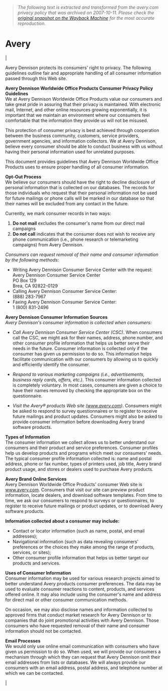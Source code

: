 > *The following text is extracted and transformed from the avery.com privacy policy that was archived on 2007-10-11. Please check the [original snapshot on the Wayback Machine](https://web.archive.org/web/20071011010315id_/http%3A//averydennison.rsys1.net/servlet/website/ResponseForm%3FHOkREwkpOHJRwhi1i) for the most accurate reproduction.*

# Avery

| 

Avery Dennison protects its consumers' right to privacy. The following guidelines outline fair and appropriate handling of all consumer information passed through this Web site.

**Avery Dennison Worldwide Office Products Consumer Privacy Policy Guidelines**  
We at Avery Dennison Worldwide Office Products value our consumers and take great pride in assuring that their privacy is maintained. With electronic mail, Internet, and other online resources growing exponentially, it is important that we maintain an environment where our consumers feel comfortable that the information they provide us will not be misused.

This protection of consumer privacy is best achieved through cooperation between the business community, customers, service providers, government agencies, and information collectors. We at Avery Dennison, believe every consumer should be able to conduct business with us without having their personal information used for unrelated purposes.

This document provides guidelines that Avery Dennison Worldwide Office Products uses to ensure proper handling of all consumer information.

**Opt-Out Process**  
We believe our consumers should have the right to decline disclosure of personal information that is collected on our databases. The records for those individuals who request that their personal information not be used for future mailings or phone calls will be marked in our database so that their names will be excluded from any contact in the future.

Currently, we mark consumer records in two ways:

  1. **Do not mail** excludes the consumer's name from our direct mail campaigns
  2. **Do not call** indicates that the consumer does not wish to receive any phone communication (i.e., phone research or telemarketing campaigns) from Avery Dennison.



_Consumers can request removal of their name and consumer information by the following methods:_

  * Writing Avery Dennison Consumer Service Center with the request:  
Avery Dennison Consumer Service Center  
PO Box 129  
Brea, CA 92822-0129 
  * Calling Avery Dennison Consumer Service Center:   
(888) 283-7967
  * Faxing Avery Dennison Consumer Service Center:   
1 (800) 831-2496 



**Avery Dennison Consumer Information Sources**  
 _Avery Dennison's consumer information is collected when consumers:_

  * _Call Avery Dennison Consumer Service Center (CSC)_. When consumers call the CSC, we might ask for their names, address, phone number, and other consumer profile information that helps us better serve their needs in the future. Consumer information is collected only if the consumer has given us permission to do so. This information helps facilitate communication with our consumers by allowing us to quickly and efficiently identify the consumer.
  

  * _Respond to various marketing campaigns (i.e., advertisements, business reply cards, offers, etc.)_. This consumer information collected is completely voluntary. In most cases, consumers are given a choice to have their names removed by checking the appropriate box on the questionnaire.
  

  * _Visit the Avery® products Web site (www.avery.com)_. Consumers might be asked to respond to survey questionnaires or to register to receive future mailings and product updates. Consumers might also be asked to provide consumer information before downloading Avery brand software products.



**Types of Information**  
The consumer information we collect allows us to better understand our consumers and their product and service preferences. Consumer profiles help us develop products and programs which meet our consumers' needs. The typical consumer profile information collected is: name and postal address, phone or fax number, types of printers used, job title, Avery brand product usage, and stores or dealers used to purchase Avery products.

**Avery Brand Online Services**  
Avery Dennison Worldwide Office Products' consumer Web site is www.avery.com. Consumers that visit our site can preview product information, locate dealers, and download software templates. From time to time, we ask our consumers to respond to surveys or questionnaires, to register to receive future mailings or product updates, or to download Avery software products.

**Information collected about a consumer may include:**

  * Contact or locator information (such as name, postal, and email addresses);
  * Navigational information (such as data revealing consumers' preferences or the choices they make among the range of products, services, or sites);
  * Other consumer profile information that helps us better target our products and services.



**Uses of Consumer Information**  
Consumer information may be used for various research projects aimed to better understand Avery products consumer preferences. The data may be used to evaluate consumer reactions to content, products, and services offered online. It may also include using the consumer's name and address for direct mail or other consumer communication methods.

On occasion, we may also disclose names and information collected to approved firms that conduct market research for Avery Dennison or to companies that do joint promotional activities with Avery Dennison. Those consumers who have requested removal of their name and consumer information should not be contacted.

**Email Processes**  
We would only use online email communication with consumers who have given us permission to do so. When used, we will provide our consumers a mechanism through which they can request that Avery Dennison omit their email addresses from lists or databases. We will always provide our consumers with an email address, postal address, and telephone number at which we can be contacted.

| 
